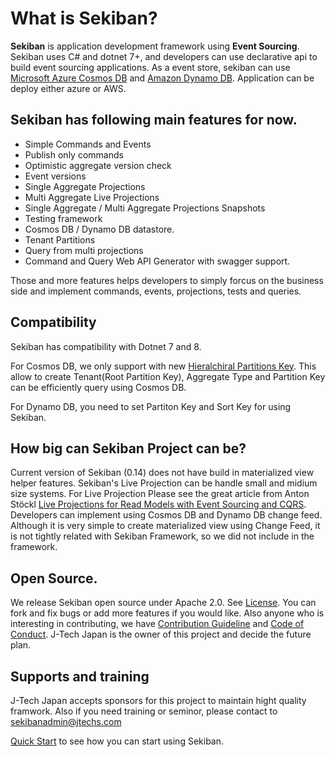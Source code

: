 # What is Sekiban?

**Sekiban** is application development framework using **Event Sourcing**. Sekiban uses C# and dotnet 7+, and developers can use declarative api to build event sourcing applications. As a event store, sekiban can use [Microsoft Azure Cosmos DB](https://azure.microsoft.com/en-us/products/cosmos-db) and [Amazon Dynamo DB](https://aws.amazon.com/dynamodb/). Application can be deploy either azure or AWS.

## Sekiban has following main features for now.

- Simple Commands and Events
- Publish only commands
- Optimistic aggregate version check
- Event versions
- Single Aggregate Projections
- Multi Aggregate Live Projections
- Single Aggregate / Multi Aggregate Projections Snapshots
- Testing framework
- Cosmos DB / Dynamo DB datastore.
- Tenant Partitions
- Query from multi projections
- Command and Query Web API Generator with swagger support.

Those and more features helps developers to simply forcus on the business side and implement commands, events, projections, tests and queries.

## Compatibility

Sekiban has compatibility with Dotnet 7 and 8. 

For Cosmos DB, we only support with new [Hieralchiral Partitions Key](https://learn.microsoft.com/en-us/azure/cosmos-db/hierarchical-partition-keys?tabs=net-v3%2Cbicep). This allow to create Tenant(Root Partition Key), Aggregate Type and Partition Key can be efficiently query using Cosmos DB.

For Dynamo DB, you need to set Partiton Key and Sort Key for using Sekiban.

## How big can Sekiban Project can be?
Current version of Sekiban (0.14) does not have build in materialized view helper features. Sekiban's Live Projection can be handle small and midium size systems. For Live Projection Please see the great article from Anton Stöckl [Live Projections for Read Models with Event Sourcing and CQRS](https://medium.com/@TonyBologni/live-projections-for-read-models-with-event-sourcing-and-cqrs-42dd18b19fd0). Developers can implement using Cosmos DB and Dynamo DB change feed. Although it is very simple to create materialized view using Change Feed, it is not tightly related with Sekiban Framework, so we did not include in the framework.

## Open Source.
We release Sekiban open source under Apache 2.0. See [License](https://github.com/J-Tech-Japan/Sekiban/blob/main/LICENSE). You can fork and fix bugs or add more features if you would like. Also anyone who is interesting in contributing, we have [Contribution Guideline](https://github.com/J-Tech-Japan/Sekiban/blob/main/CONTRIBUTING.md) and [Code of Conduct](https://github.com/J-Tech-Japan/Sekiban/blob/main/CODE_OF_CONDUCT.md). J-Tech Japan is the owner of this project and decide the future plan.

## Supports and training
J-Tech Japan accepts sponsors for this project to maintain hight quality framwork. Also if you need training or seminor, please contact to [sekibanadmin@jtechs.com](mailto:sekibanadmin@jtechs.com)



[Quick Start](./quick-start) to see how you can start using Sekiban.